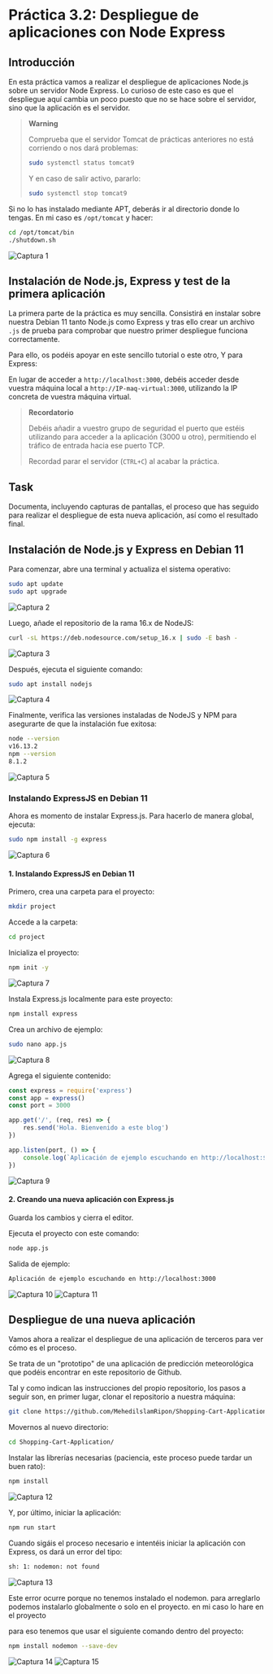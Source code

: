 # Práctica 3.2: Despliegue de aplicaciones con Node Express

## Introducción

En esta práctica vamos a realizar el despliegue de aplicaciones Node.js sobre un servidor Node Express. Lo curioso de este caso es que el despliegue aquí cambia un poco puesto que no se hace sobre el servidor, sino que la aplicación es el servidor.

> **Warning**
>
> Comprueba que el servidor Tomcat de prácticas anteriores no está corriendo o nos dará problemas:
>
> ```bash
> sudo systemctl status tomcat9
> ```
>
> Y en caso de salir activo, pararlo:
>
> ```bash
> sudo systemctl stop tomcat9
> ```

Si no lo has instalado mediante APT, deberás ir al directorio donde lo tengas. En mi caso es `/opt/tomcat` y hacer:

```bash
cd /opt/tomcat/bin
./shutdown.sh
```
![Captura 1](images/Practica3.2/1/1.png)

## Instalación de Node.js, Express y test de la primera aplicación

La primera parte de la práctica es muy sencilla. Consistirá en instalar sobre nuestra Debian 11 tanto Node.js como Express y tras ello crear un archivo `.js` de prueba para comprobar que nuestro primer despliegue funciona correctamente.

Para ello, os podéis apoyar en este sencillo tutorial o este otro, Y para Express:

En lugar de acceder a `http://localhost:3000`, debéis acceder desde vuestra máquina local a `http://IP-maq-virtual:3000`, utilizando la IP concreta de vuestra máquina virtual.

> **Recordatorio**
>
> Debéis añadir a vuestro grupo de seguridad el puerto que estéis utilizando para acceder a la aplicación (3000 u otro), permitiendo el tráfico de entrada hacia ese puerto TCP.
>
> Recordad parar el servidor (`CTRL+C`) al acabar la práctica.

## Task

Documenta, incluyendo capturas de pantallas, el proceso que has seguido para realizar el despliegue de esta nueva aplicación, así como el resultado final.

## Instalación de Node.js y Express en Debian 11

Para comenzar, abre una terminal y actualiza el sistema operativo:

```bash
sudo apt update
sudo apt upgrade
```
![Captura 2](images/Practica3.2/1/2.png)

Luego, añade el repositorio de la rama 16.x de NodeJS:

```bash
curl -sL https://deb.nodesource.com/setup_16.x | sudo -E bash -
```
![Captura 3](images/Practica3.2/1/3.png)

Después, ejecuta el siguiente comando:

```bash
sudo apt install nodejs
```
![Captura 4](images/Practica3.2/1/4.png)

Finalmente, verifica las versiones instaladas de NodeJS y NPM para asegurarte de que la instalación fue exitosa:

```bash
node --version
v16.13.2
npm --version
8.1.2
```
![Captura 5](images/Practica3.2/1/5.png)

### Instalando ExpressJS en Debian 11

Ahora es momento de instalar Express.js. Para hacerlo de manera global, ejecuta:

```bash
sudo npm install -g express
```
![Captura 6](images/Practica3.2/1/6.png)

#### 1. Instalando ExpressJS en Debian 11

Primero, crea una carpeta para el proyecto:

```bash
mkdir project
```

Accede a la carpeta:

```bash
cd project
```

Inicializa el proyecto:

```bash
npm init -y
```
![Captura 7](images/Practica3.2/1/7.png)

Instala Express.js localmente para este proyecto:

```bash
npm install express
```

Crea un archivo de ejemplo:

```bash
sudo nano app.js
```
![Captura 8](images/Practica3.2/1/8.png)

Agrega el siguiente contenido:

```javascript
const express = require('express')
const app = express()
const port = 3000

app.get('/', (req, res) => {
    res.send('Hola. Bienvenido a este blog')
})

app.listen(port, () => {
    console.log(`Aplicación de ejemplo escuchando en http://localhost:${port}`)
})
```
![Captura 9](images/Practica3.2/1/9.png)

#### 2. Creando una nueva aplicación con Express.js

Guarda los cambios y cierra el editor.

Ejecuta el proyecto con este comando:

```bash
node app.js
```

Salida de ejemplo:

```bash
Aplicación de ejemplo escuchando en http://localhost:3000
```
![Captura 10](images/Practica3.2/1/10.png)
![Captura 11](images/Practica3.2/1/11.png)

## Despliegue de una nueva aplicación

Vamos ahora a realizar el despliegue de una aplicación de terceros para ver cómo es el proceso.

Se trata de un "prototipo" de una aplicación de predicción meteorológica que podéis encontrar en este repositorio de Github.

Tal y como indican las instrucciones del propio repositorio, los pasos a seguir son, en primer lugar, clonar el repositorio a nuestra máquina:

```bash
git clone https://github.com/MehedilslamRipon/Shopping-Cart-Application
```

Movernos al nuevo directorio:

```bash
cd Shopping-Cart-Application/
```

Instalar las librerías necesarias (paciencia, este proceso puede tardar un buen rato):

```bash
npm install
```
![Captura 12](images/Practica3.2/1/12.png)

Y, por último, iniciar la aplicación:

```bash
npm run start
```

Cuando sigáis el proceso necesario e intentéis iniciar la aplicación con Express, os dará un error del tipo:

```bash
sh: 1: nodemon: not found
```
![Captura 13](images/Practica3.2/1/13.png)

Este error ocurre porque no tenemos instalado el nodemon. para arreglarlo podemos instalarlo globalmente o solo en el proyecto. en mi caso lo hare en el proyecto

para eso tenemos que usar el siguiente comando dentro del proyecto:

```bash
npm install nodemon --save-dev
```
![Captura 14](images/Practica3.2/1/14.png)
![Captura 15](images/Practica3.2/1/15.png)
